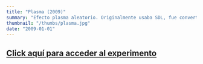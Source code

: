 ```yaml
---
title: "Plasma (2009)"
summary: "Efecto plasma aleatorio. Originalmente usaba SDL, fue convertido a HTML5/Canvas. Se agregaron más fórmulas y paletas de colores."
thumbnail: "/thumbs/plasma.jpg"
date: "2009-01-01"
---
```


## [Click aquí para acceder al experimento](/inc/plasma)